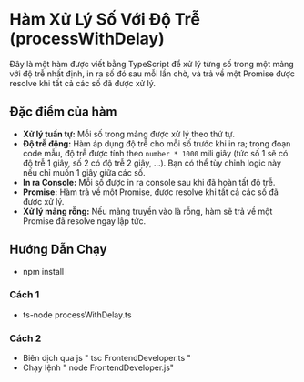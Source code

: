 # Hàm Xử Lý Số Với Độ Trễ (processWithDelay)

Đây là một hàm được viết bằng TypeScript để xử lý từng số trong một mảng với độ trễ nhất định, in ra số đó sau mỗi lần chờ, và trả về một Promise được resolve khi tất cả các số đã được xử lý.

## Đặc điểm của hàm

- **Xử lý tuần tự:** Mỗi số trong mảng được xử lý theo thứ tự.
- **Độ trễ động:** Hàm áp dụng độ trễ cho mỗi số trước khi in ra; trong đoạn code mẫu, độ trễ được tính theo `number * 1000` mili giây (tức số 1 sẽ có độ trễ 1 giây, số 2 có độ trễ 2 giây, …). Bạn có thể tùy chỉnh logic này nếu chỉ muốn 1 giây giữa các số.
- **In ra Console:** Mỗi số được in ra console sau khi đã hoàn tất độ trễ.
- **Promise:** Hàm trả về một Promise, được resolve khi tất cả các số đã được xử lý.
- **Xử lý mảng rỗng:** Nếu mảng truyền vào là rỗng, hàm sẽ trả về một Promise đã resolve ngay lập tức.

## Hướng Dẫn Chạy

- npm install

### Cách 1

- ts-node processWithDelay.ts

### Cách 2

- Biên dịch qua js " tsc FrontendDeveloper.ts "
- Chạy lệnh " node FrontendDeveloper.js"
